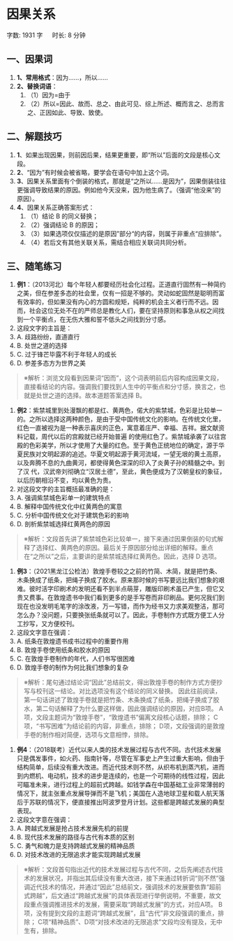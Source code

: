 # 因果关系[](https://sakib.local/言语理解/因果关系.html#因果关系)

 字数: 1931 字   时长: 8 分钟

## 一、因果词[](https://sakib.local/言语理解/因果关系.html#一、因果词)

1. **1、常用格式**：因为……，所以……
2. **2、替换词语**：
   1. （1）因为=由于
   2. （2）所以=因此、故而、总之、由此可见、综上所述、概而言之、总而言之、正因如此、导致、致使。

## 二、解题技巧[](https://sakib.local/言语理解/因果关系.html#二、解题技巧)

1. **1**、如果出现因果，则前因后果，结果更重要，即“所以”后面的文段是核心文段。
2. **2**、“因为”有时候会被省略，要学会在语句中加上这个词。
3. **3**、因果关系里面有个倒装的格式，那就是“之所以……是因为”，因果倒装往往更强调导致结果的原因。例如他今天没来，因为他生病了。（强调“他没来”的原因）。
4. **4**、因果关系正确答案形式：
   1. （1）结论 B 的同义替换；
   2. （2）强调结论 B 的原因；
   3. （3）如果选项仅仅描述的是原因”部分“的内容，则属于非重点“应排除”。
   4. （4）若后文有其他关联关系，需结合相应关联词共同分析。

## 三、随笔练习[](https://sakib.local/言语理解/因果关系.html#三、随笔练习)

1. **例1**：（2013河北）每个年轻人都要经历社会化过程。正道直行固然有一种简约之美，但在参差多态的社会里，仅有一招是不够的。灵动如蛇固然是聪明而富有效率的，但如果没有内心的方圆和规矩，纯粹的机会主义者行而不远。因而，社会这位无处不在的严师总是教化人们，要在坚持原则和事急从权之间找到一个平衡点，在无伤大雅和誓不低头之间找到分寸感。
2. 这段文字的主旨是：
3. A. 歧路纷纷，直道直行
4. B. 处世之道的选择
5. C. 过于锋芒毕露不利于年轻人的成长
6. D. 参差多态方为世界之美

> ※解析：浏览文段看到因果词“因而”，这个词表明前后内容构成因果文段，直接看结论的内容。强调我们要找到人生中的平衡点和分寸感，换言之，也就是处世之道的选择。故本道题答案选择 B。

1. **例2**：紫禁城里到处漫飘的都是红、黄两色，偌大的紫禁城，色彩是比较单一的。之所以选择这两种颜色，是由于受中国传统文化的影响。在传统文化里，红色一直被视为是一种表示喜庆的正色，寓意着庄严、幸福、吉祥。据文献资料记载，周代以后的宫殿就已经开始普遍 的使用红色了。紫禁城承袭了以往宫殿的色彩美学，所以才使用了大量的红色。至于黄色正统地位的确定，源于华夏民族对文明起源的追述。华夏文明起源于黄河流域，一望无垠的黄土高原，以及奔腾不息的九曲黄河，都使得黄色深深的印入了炎黄子孙的精髓之中。到了汉 代，汉武帝刘彻确立“汉居土德”，至此，黄色便成为了汉朝皇权的象征，以后历朝相沿不变，均以黄色为贵。
2. 对这段文字的主旨概括最准确的是：
3. A. 强调紫禁城色彩单一的建筑特点
4. B. 解释中国传统文化中红黄两色的寓意
5. C. 分析中国传统文化对于建筑色彩的影响
6. D. 剖析紫禁城选择红黄两色的原因

> ※解析：文段首先讲了紫禁城色彩比较单一，接下来通过因果倒装的句式解释了选择红、黄两色的原因。最后关于原因部分给出详细的解释。重点在“之所以”之后，主要讲的是紫禁城选择红黄两色。因此，选择 D 选项。

1. **例3**：（2021黑龙江公检法）敦煌手卷较之之前的竹简、木简，就是把竹条、木条换成了纸条，把绳子换成了胶水。原来那时候的书写要远比我们想象的艰难。彼时活字印刷术的发明还看不到半点萌芽，雕版印刷术虽已产生，但它又贵又费事。在敦煌遗书中我们看到更多的是手写卷而非印刷品。更何况我们到现在也没发明毛笔字的涂改液，万一写错，而作为经书又力求美观整洁，那可怎么办？没问题，只要换张纸条就可以了。因此，手卷制作方式既方便工人分工抄写，又方便校刊。
2. 这段文字意在强调：
3. A. 纸条在敦煌遗书成书过程中的重要作用
4. B. 敦煌手卷使用纸条和胶水的原因
5. C. 在敦煌手卷制作的年代，人们书写很困难
6. D. 敦煌手卷的制作为何比我们想象的复杂

> ※解析：尾句通过结论词“因此”总结前文，得出敦煌手卷的制作方式方便抄写与校刊这一结论。对比选项没有这个结论的同义替换。
> 因此往前阅读，第一句话讲述了敦煌手卷就是把竹条、木条换成了纸条，把绳子换成了胶水，第二句话解释了为什么要这样做，因此强调结论的原因，对应B项。
> A项，文段主题词为“敦煌手卷”，“敦煌遗书”偏离文段核心话题，排除；
> C项，“书写困难”为结论前的内容，非重点，排除；
> D项，文段强调的是敦煌手卷的制作相对简便，选项与文意相悖，排除。

1. **例4**：（2018联考）近代以来人类的技术发展过程与古代不同。古代技术发展只是偶发事件，如火药、指南针等，尽管在军事史上产生过重大影响，但由于结构简单，后续没有重大改进。而近代技术则不然，从织布机到蒸汽机，进而到内燃机、电动机，技术的进步是连续的，也是一个可期待的线性过程，因此可瞄准未来，进行过程上的超前式跨越。如钱学森在中国基础工业非常薄弱的情况下，就主张重点发展导弹而不是飞机；美国在人造地球卫星和载人航天落后于苏联的情况下，便直接推出阿波罗登月计划。这些都是跨越式发展的典型表现。
2. 这段文字意在强调：
3. A. 跨越式发展是抢占技术发展先机的前提
4. B. 现代技术发展的路径与古代有本质的区别
5. C. 勇气和魄力是支持跨越式发展的精神品质
6. D. 对技术改进的无限追求才能实现跨越式发展

> ※解析：文段首句指出近代的技术发展过程与古代不同，之后先阐述古代技术的发展状况，并指出其后续没有重大改进，接下来通过转折词“则不然”强调近代技术的情况，并通过“因此”总结前文，强调技术的发展要依靠“超前式跨越”，后文通过“跨越式发展”的具体表现进行举例说明，不重要，故文段重点强调推进技术的发展，需要采取“跨越式发展”的方式，对应A项。
> B项，没有提到文段的主题词“跨越式发展”，且“古代”非文段强调的重点，排除；
> C项“精神品质”、D项“对技术改进的无限追求”文段均没有提及，无中生有，排除。

